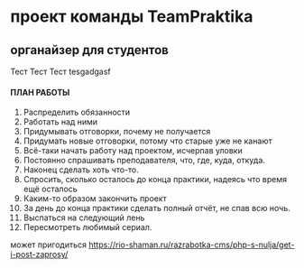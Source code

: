 # проект команды TeamPraktika
## органайзер для студентов

Тест Тест Тест tesgadgasf

#### ПЛАН РАБОТЫ

1. Распределить обязанности
2. Работать над ними
3. Придумывать отговорки, почему не получается
4. Придумать новые отговорки, потому что старые уже не канают
5. Всё-таки начать работу над проектом, исчерпав уловки
6. Постоянно спрашивать преподавателя, что, где, куда, откуда.
7. Наконец сделать хоть что-то.
8. Спросить, сколько осталось до конца практики, надеясь что время ещё осталось
9. Каким-то образом закончить проект
10. За день до конца практики сделать полный отчёт, не спав всю ночь.
11. Выспаться на следующий лень
12. Пересмотреть любимый сериал.

может пригодиться https://rio-shaman.ru/razrabotka-cms/php-s-nulja/get-i-post-zaprosy/
